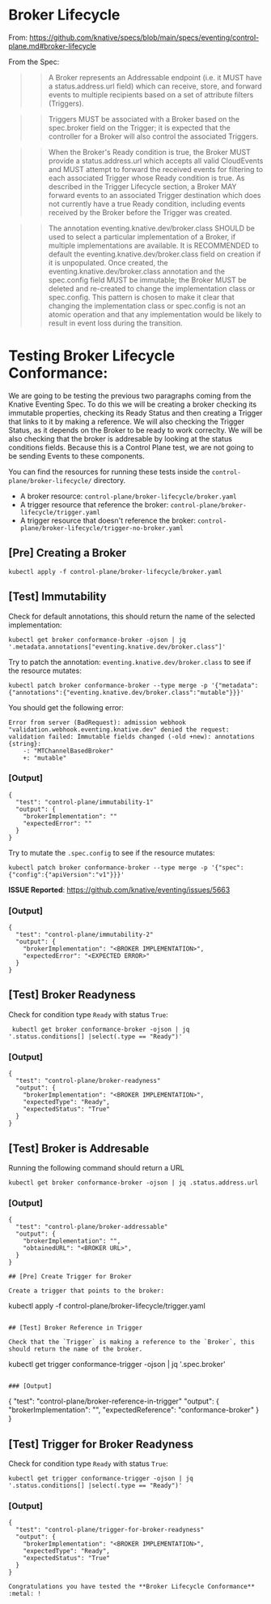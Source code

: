 # Broker Lifecycle 

From: https://github.com/knative/specs/blob/main/specs/eventing/control-plane.md#broker-lifecycle


From the Spec: 

>> A Broker represents an Addressable endpoint (i.e. it MUST have a status.address.url field) which can receive, store, and forward events to multiple recipients based on a set of attribute filters (Triggers). 

>> Triggers MUST be associated with a Broker based on the spec.broker field on the Trigger; it is expected that the controller for a Broker will also control the associated Triggers. 

>> When the Broker's Ready condition is true, the Broker MUST provide a status.address.url which accepts all valid CloudEvents and MUST attempt to forward the received events for filtering to each associated Trigger whose Ready condition is true. As described in the Trigger Lifecycle section, a Broker MAY forward events to an associated Trigger destination which does not currently have a true Ready condition, including events received by the Broker before the Trigger was created.

>> The annotation eventing.knative.dev/broker.class SHOULD be used to select a particular implementation of a Broker, if multiple implementations are available. It is RECOMMENDED to default the eventing.knative.dev/broker.class field on creation if it is unpopulated. Once created, the eventing.knative.dev/broker.class annotation and the spec.config field MUST be immutable; the Broker MUST be deleted and re-created to change the implementation class or spec.config. This pattern is chosen to make it clear that changing the implementation class or spec.config is not an atomic operation and that any implementation would be likely to result in event loss during the transition.



# Testing Broker Lifecycle Conformance: 

We are going to be testing the previous two paragraphs coming from the Knative Eventing Spec. To do this we will be creating a broker checking its immutable properties, checking its Ready Status and then creating a Trigger that links to it by making a reference. We will also checking the Trigger Status, as it depends on the Broker to be ready to work correclty. We will be also checking that the broker is addresable by looking at the status conditions fields. Because this is a Control Plane test, we are not going to be sending Events to these components. 

You can find the resources for running these tests inside the `control-plane/broker-lifecycle/` directory. 
- A broker resource: `control-plane/broker-lifecycle/broker.yaml`
- A trigger resource that reference the broker: `control-plane/broker-lifecycle/trigger.yaml` 
- A trigger resource that doesn't reference the broker: `control-plane/broker-lifecycle/trigger-no-broker.yaml`


## [Pre] Creating a Broker 

```
kubectl apply -f control-plane/broker-lifecycle/broker.yaml
```


## [Test] Immutability

Check for default annotations, this should return the name of the selected implementation: 

```
kubectl get broker conformance-broker -ojson | jq '.metadata.annotations["eventing.knative.dev/broker.class"]'
```

Try to patch the annotation: `eventing.knative.dev/broker.class` to see if the resource mutates: 

```
kubectl patch broker conformance-broker --type merge -p '{"metadata":{"annotations":{"eventing.knative.dev/broker.class":"mutable"}}}'
```

You should get the following error: 
```
Error from server (BadRequest): admission webhook "validation.webhook.eventing.knative.dev" denied the request: validation failed: Immutable fields changed (-old +new): annotations
{string}:
	-: "MTChannelBasedBroker"
	+: "mutable"
```

### [Output]

```
{
  "test": "control-plane/immutability-1"
  "output": {
  	"brokerImplementation": ""
	"expectedError": ""
  }
}
```

Try to mutate the `.spec.config` to see if the resource mutates: 

```
kubectl patch broker conformance-broker --type merge -p '{"spec":{"config":{"apiVersion":"v1"}}}'
```

**ISSUE Reported**: https://github.com/knative/eventing/issues/5663 

### [Output]

```
{
  "test": "control-plane/immutability-2"
  "output": {
  	"brokerImplementation": "<BROKER IMPLEMENTATION>",
	"expectedError": "<EXPECTED ERROR>"
  }
}
```


## [Test] Broker Readyness 

Check for condition type `Ready` with status `True`: 

```
 kubectl get broker conformance-broker -ojson | jq '.status.conditions[] |select(.type == "Ready")' 
```

### [Output]

```
{
  "test": "control-plane/broker-readyness"
  "output": {
  	"brokerImplementation": "<BROKER IMPLEMENTATION>",
	"expectedType": "Ready",
	"expectedStatus": "True"
  }
}
```

## [Test] Broker is Addresable

Running the following command should return a URL

```
kubectl get broker conformance-broker -ojson | jq .status.address.url
```

### [Output]

```
{
  "test": "control-plane/broker-addressable"
  "output": {
  	"brokerImplementation": "",
	"obtainedURL": "<BROKER URL>",
  }
}

## [Pre] Create Trigger for Broker

Create a trigger that points to the broker:

```
kubectl apply -f control-plane/broker-lifecycle/trigger.yaml
```

## [Test] Broker Reference in Trigger

Check that the `Trigger` is making a reference to the `Broker`, this should return the name of the broker.

```
kubectl get trigger conformance-trigger -ojson | jq '.spec.broker'
```

### [Output]

```
{
  "test": "control-plane/broker-reference-in-trigger"
  "output": {
  	"brokerImplementation": "<BROKER IMPLEMENTATION>",
	"expectedReference": "conformance-broker"
  }
}

## [Test] Trigger for Broker Readyness

Check for condition type `Ready` with status `True`: 

```
kubectl get trigger conformance-trigger -ojson | jq '.status.conditions[] |select(.type == "Ready")'
```

### [Output]

```
{
  "test": "control-plane/trigger-for-broker-readyness"
  "output": {
  	"brokerImplementation": "<BROKER IMPLEMENTATION>",
	"expectedType": "Ready",
	"expectedStatus": "True"
  }
}

Congratulations you have tested the **Broker Lifecycle Conformance** :metal: !
